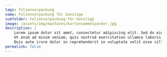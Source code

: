 ```yaml
---
tags: folienverpackung
name: Folienverpackung für Sonstige
subfolder: Folienverpackung-für-Sonstige
image: /assets/img/machines/kartonsammelpacker.jpg
description: |
    Lorem ipsum dolor sit amet, consectetur adipiscing elit. Sed do eiusmod tempor incididunt ut labore et dolore magna aliqua.
    Ut enim ad minim veniam, quis nostrud exercitation ullamco laboris nisi ut aliquip ex ea commodo consequat.
    Duis aute irure dolor in reprehenderit in voluptate velit esse cillum dolore eu fugiat nulla pariatur.
permalink: false
---
```

